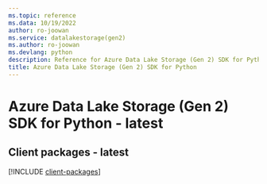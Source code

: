 ```yaml
---
ms.topic: reference
ms.data: 10/19/2022
author: ro-joowan
ms.service: datalakestorage(gen2)
ms.author: ro-joowan
ms.devlang: python
description: Reference for Azure Data Lake Storage (Gen 2) SDK for Python
title: Azure Data Lake Storage (Gen 2) SDK for Python
---
```

# Azure Data Lake Storage (Gen 2) SDK for Python - latest

## Client packages - latest
[!INCLUDE [client-packages](data-lake-storage-(gen-2)-client-index.md)]